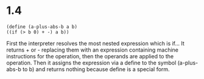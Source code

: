 # 1.4

``` racket
(define (a-plus-abs-b a b)
((if (> b 0) + -) a b))
``` 
First the interpreter resolves the most nested expression which is if...
It returns + or - replacing them with an expression containing machine instructions for the operation, then the operands are applied to the operation.
Then it assigns the expression via a define to the symbol (a-plus-abs-b to b) and returns nothing because define is a special form.